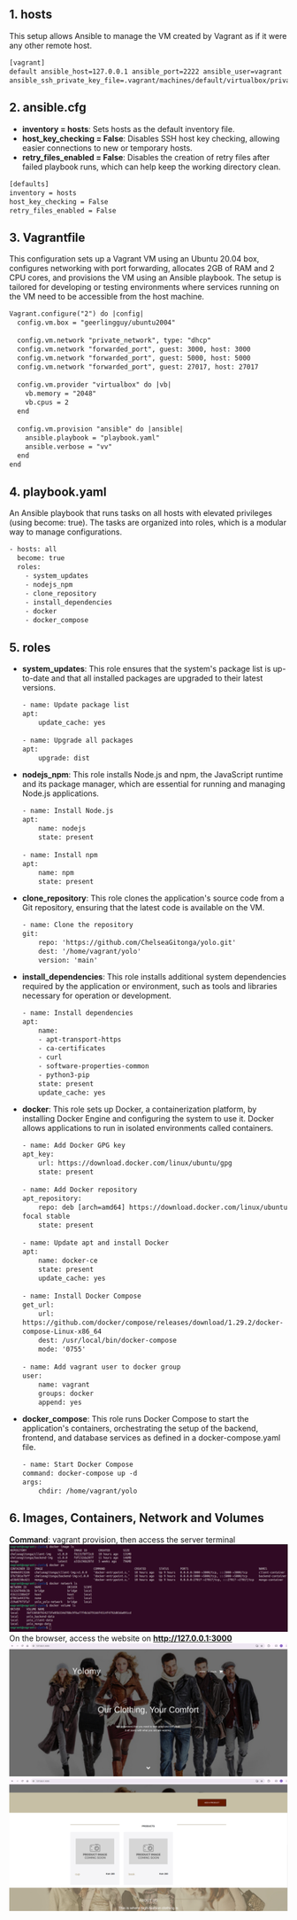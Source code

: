 ## 1. hosts
This setup allows Ansible to manage the VM created by Vagrant as if it were any other remote host.
```
[vagrant]
default ansible_host=127.0.0.1 ansible_port=2222 ansible_user=vagrant ansible_ssh_private_key_file=.vagrant/machines/default/virtualbox/private_key
```

## 2. ansible.cfg
- **inventory = hosts**: Sets hosts as the default inventory file.
- **host_key_checking = False**: Disables SSH host key checking, allowing easier connections to new or temporary hosts.
- **retry_files_enabled = False**: Disables the creation of retry files after failed playbook runs, which can help keep the working directory clean.
```
[defaults]
inventory = hosts
host_key_checking = False
retry_files_enabled = False
```

## 3. Vagrantfile
This configuration sets up a Vagrant VM using an Ubuntu 20.04 box, configures networking with port forwarding, allocates 2GB of RAM and 2 CPU cores, and provisions the VM using an Ansible playbook. The setup is tailored for developing or testing environments where services running on the VM need to be accessible from the host machine.
```
Vagrant.configure("2") do |config|
  config.vm.box = "geerlingguy/ubuntu2004"
  
  config.vm.network "private_network", type: "dhcp"
  config.vm.network "forwarded_port", guest: 3000, host: 3000
  config.vm.network "forwarded_port", guest: 5000, host: 5000
  config.vm.network "forwarded_port", guest: 27017, host: 27017

  config.vm.provider "virtualbox" do |vb|
    vb.memory = "2048"
    vb.cpus = 2
  end

  config.vm.provision "ansible" do |ansible|
    ansible.playbook = "playbook.yaml"
    ansible.verbose = "vv"
  end
end
```

## 4. playbook.yaml
An Ansible playbook that runs tasks on all hosts with elevated privileges (using become: true). The tasks are organized into roles, which is a modular way to manage configurations.
```
- hosts: all
  become: true
  roles:
    - system_updates
    - nodejs_npm
    - clone_repository
    - install_dependencies
    - docker
    - docker_compose
```

## 5. roles
- **system_updates**:
This role ensures that the system's package list is up-to-date and that all installed packages are upgraded to their latest versions.
    ```
    - name: Update package list
    apt:
        update_cache: yes

    - name: Upgrade all packages
    apt:
        upgrade: dist
    ```

- **nodejs_npm**:
This role installs Node.js and npm, the JavaScript runtime and its package manager, which are essential for running and managing Node.js applications.
    ```    
    - name: Install Node.js
    apt:
        name: nodejs
        state: present

    - name: Install npm
    apt:
        name: npm
        state: present
    ```

- **clone_repository**:
This role clones the application's source code from a Git repository, ensuring that the latest code is available on the VM.
    ```    
    - name: Clone the repository
    git:
        repo: 'https://github.com/ChelseaGitonga/yolo.git'
        dest: '/home/vagrant/yolo'
        version: 'main'
    ```

- **install_dependencies**:
This role installs additional system dependencies required by the application or environment, such as tools and libraries necessary for operation or development.
    ```
    - name: Install dependencies
    apt:
        name:
        - apt-transport-https
        - ca-certificates
        - curl
        - software-properties-common
        - python3-pip
        state: present
        update_cache: yes
    ```
- **docker**:
This role sets up Docker, a containerization platform, by installing Docker Engine and configuring the system to use it. Docker allows applications to run in isolated environments called containers.
    ```    
    - name: Add Docker GPG key
    apt_key:
        url: https://download.docker.com/linux/ubuntu/gpg
        state: present

    - name: Add Docker repository
    apt_repository:
        repo: deb [arch=amd64] https://download.docker.com/linux/ubuntu focal stable
        state: present

    - name: Update apt and install Docker
    apt:
        name: docker-ce
        state: present
        update_cache: yes

    - name: Install Docker Compose
    get_url:
        url: https://github.com/docker/compose/releases/download/1.29.2/docker-compose-Linux-x86_64
        dest: /usr/local/bin/docker-compose
        mode: '0755'

    - name: Add vagrant user to docker group
    user:
        name: vagrant
        groups: docker
        append: yes
    ```

- **docker_compose**:
This role runs Docker Compose to start the application's containers, orchestrating the setup of the backend, frontend, and database services as defined in a docker-compose.yaml file.
    ```
    - name: Start Docker Compose
    command: docker-compose up -d
    args:
        chdir: /home/vagrant/yolo
    ```
## 6. Images, Containers, Network and Volumes
**Command**: vagrant provision, then access the server terminal
![Evidence](images/evidence.png)
On the browser, access the website on **http://127.0.0.1:3000**
![yolomy](images/yolomy.png)
![product-added-evidence](images/product-added-evidence.png)